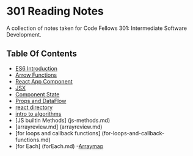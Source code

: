 # 301 Reading Notes
A collection of notes taken for Code Fellows 301: Intermediate Software Development.

## Table Of Contents

- [ES6 Introduction](es6Intro.md)
- [Arrow Functions](arrowFunctions)
- [React App Component](reactComponents.md)
- [JSX](JSX.md)
- [Component State](ComponentState.md)
- [Props and DataFlow](Props.md)
- [react directory](react-directory.md)
- [intro to algorithms](intro-to-algorithms.md)
- [JS builtin Methods] (js-methods.md)
- [arrayreview.md] (arrayreview.md)
- [for loops and callback functions] (for-loops-and-callback-functions.md)
- [for Each] (forEach.md)
-[Arraymap](arrayMap.md)